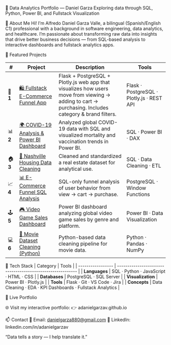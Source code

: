 🧠 Data Analytics Portfolio — Daniel Garza
Exploring data through SQL, Python, Power BI, and Fullstack Visualization

👋 About Me
Hi! I’m Alfredo Daniel Garza Valle, a bilingual (Spanish/English C1) professional with a background in software engineering, data analytics, and healthcare.
I’m passionate about transforming raw data into insights that drive better business decisions — from SQL-based analysis to interactive dashboards and fullstack analytics apps.

📂 Featured Projects

| #         | Project                                                                         | Description                                                                                                                                          | Tools                                     |
| --------- | ------------------------------------------------------------------------------- | ---------------------------------------------------------------------------------------------------------------------------------------------------- | ----------------------------------------- |
| 🧱 **1**  | [🛍️ Fullstack E-Commerce Funnel App](Fullstack-Ecommerce-Funnel-App/README_Fullstack.md) | Flask + PostgreSQL + Plotly.js web app that visualizes how users move from viewing → adding to cart → purchasing. Includes category & brand filters. | Flask · PostgreSQL · Plotly.js · REST API |
| 📊 **2**  | [🌍 COVID-19 Analysis & Power BI Dashboard](SQL_Projects/README_Covid) | Analyzed global COVID-19 data with SQL and visualized mortality and vaccination trends in Power BI.                                                  | SQL · Power BI · DAX                      |
| 🏠 **3**  | [🏡 Nashville Housing Data Cleaning](SQL_Projects/README_Housing.md)            | Cleaned and standardized a real estate dataset for analytical use.                                                                                   | SQL · Data Cleaning · ETL                 |
| 📈 **4**  | [📊 E-Commerce Funnel SQL Analysis](SQL_Projects/Funnel_analysis/README_eCommerce_Funnel_Analysis)        | SQL-only funnel analysis of user behavior from view → cart → purchase.                                                                               | PostgreSQL · Window Functions             |
| 🕹️ **5** | [🎮 Video Game Sales Dashboard](PowerBI_Projects/README_PowerBI.md)             | Power BI dashboard analyzing global video game sales by genre and platform.                                                                          | Power BI · Data Visualization             |
| 💻 **6**  | [🧩 Movie Dataset Cleaning (Python)](Python_Projects/README_Python_Movies.md)                   | Python-based data cleaning pipeline for movie data.                                                                                                  | Python · Pandas · NumPy                   |

🧰 Tech Stack
| Category          | Tools                                                      |
| ----------------- | ---------------------------------------------------------- |
| **Languages**     | SQL · Python · JavaScript · HTML · CSS                     |
| **Databases**     | PostgreSQL · SQL Server                                    |
| **Visualization** | Power BI · Plotly.js                                       |
| **Tools**         | Flask · Git · VS Code · Jira                               |
| **Concepts**      | Data Cleaning · EDA · KPI Dashboards · Fullstack Analytics |

🚀 Live Portfolio

🌐 Visit my interactive portfolio:
👉 adanielgarzav.github.io

📫 Contact
📧 Email: danielgarza880@gmail.com
💼 LinkedIn: linkedin.com/in/adanielgarzav

“Data tells a story — I help translate it.”

